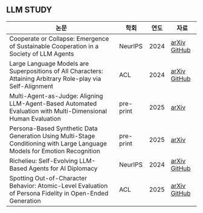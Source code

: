 ## LLM STUDY


| 논문 | 학회 | 연도 | 자료 |
|------|------|------|-------------|
| Cooperate or Collapse: Emergence of Sustainable Cooperation in a Society of LLM Agents | NeurIPS | 2024 | [arXiv](https://arxiv.org/abs/2404.16698) [GitHub](https://github.com/giorgiopiatti/GovSim) |
| Large Language Models are Superpositions of All Characters: Attaining Arbitrary Role-play via Self-Alignment | ACL | 2024 |[arXiv](https://arxiv.org/abs/2401.12474) [GitHub](https://github.com/OFA-Sys/Ditto) |
| Multi-Agent-as-Judge: Aligning LLM-Agent-Based Automated Evaluation with Multi-Dimensional Human Evaluation| pre-print | 2025 | [arXiv](https://arxiv.org/abs/2507.21028) |
| Persona-Based Synthetic Data Generation Using Multi-Stage Conditioning with Large Language Models for Emotion Recognition | pre-print | 2025 | [arXiv](https://arxiv.org/abs/2507.21028) |
Richelieu: Self-Evolving LLM-Based Agents for AI Diplomacy | NeurIPS | 2024 | [arXiv](https://arxiv.org/abs/2407.06813) [GitHub](https://github.com/todexter3/Richelieu) |
Spotting Out-of-Character Behavior: Atomic-Level Evaluation of Persona Fidelity in Open-Ended Generation | ACL | 2025 | [arXiv](https://arxiv.org/abs/2506.19352) [GitHub](https://github.com/ddindidu/atomic-persona-evaluation)|
